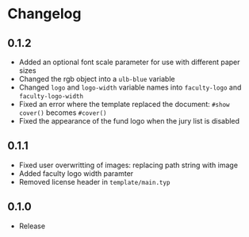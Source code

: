 <!--
SPDX-FileCopyrightText: 2025 Julien Rippinger <https://julienrippinger.eu>

SPDX-License-Identifier: MIT-0
-->

# Changelog

## 0.1.2

- Added an optional font scale parameter for use with different paper sizes
- Changed the rgb object into a `ulb-blue` variable
- Changed `logo` and `logo-width` variable names into `faculty-logo` and `faculty-logo-width`
- Fixed an error where the template replaced the document: `#show cover()` becomes `#cover()`
- Fixed the appearance of the fund logo when the jury list is disabled

## 0.1.1

- Fixed user overwritting of images: replacing path string with image
- Added faculty logo width paramter
- Removed license header in `template/main.typ`

## 0.1.0

- Release
